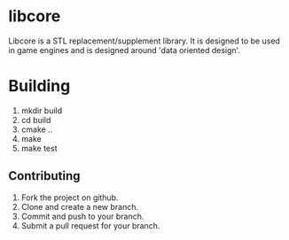 libcore
=======

Libcore is a STL replacement/supplement library. It is designed to be used in game engines and is designed around 'data oriented design'.

Building
========

1. mkdir build
2. cd build
3. cmake ..
4. make
5. make test

Contributing
------------

1. Fork the project on github.
2. Clone and create a new branch.
3. Commit and push to your branch.
4. Submit a pull request for your branch.
